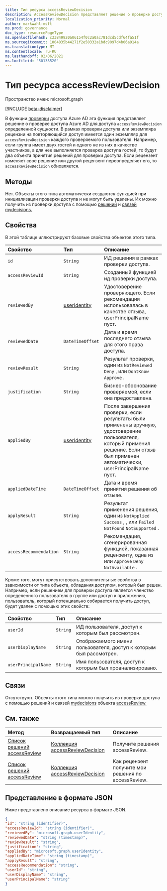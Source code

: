 ```yaml
---
title: Тип ресурса accessReviewDecision
description: AccessReviewDecision представляет решение о проверке доступа Azure AD для доступа определенной сущности.
localization_priority: Normal
author: markwahl-msft
ms.prod: governance
doc_type: resourcePageType
ms.openlocfilehash: c33849920a06154f0c2a0ac781dcd5cdf64fa51f
ms.sourcegitcommit: 1004835b44271f2e50332a1bdc9097d4b06a914a
ms.translationtype: MT
ms.contentlocale: ru-RU
ms.lasthandoff: 02/06/2021
ms.locfileid: "50133520"
---
```

# <a name="accessreviewdecision-resource-type"></a>Тип ресурса accessReviewDecision

Пространство имен: microsoft.graph

[!INCLUDE [beta-disclaimer](../../includes/beta-disclaimer.md)]

В функции [проверки](accessreviews-root.md) доступа Azure AD эта функция представляет решение о проверке доступа Azure AD для доступа `accessReviewDecision` определенной сущности.  В рамках проверки доступа или экземпляра рецензии на повторяющийся доступ имеется один экземпляр для `accessReviewDecision` каждого проверяемого пользователя.  Например, если группа имеет двух гостей и одного не из них в качестве участников, а для нее выполняется проверка доступа гостей, то будут два объекта принятия решений для проверки доступа.  Если рецензент изменяет свое решение или другой рецензент переопределяет его, то `accessReviewDecision` обновляется.


## <a name="methods"></a>Методы

Нет.  Объекты этого типа автоматически создаются функцией при инициализации проверки доступа и не могут быть удалены.  Их можно получить из проверки доступа с помощью [решений](../api/accessreview-listdecisions.md) и [связей mydecisions.](../api/accessreview-listmydecisions.md)

## <a name="properties"></a>Свойства

В этой таблице иллюстрируют базовые свойства объектов этого типа. 

| Свойство                        | Тип                         | Описание                                                                                            |
| :------------------------------ | :-----------------------     | :----------------------------------------------------------------------------------------------------- |
| `id`                            |`String`                      | ИД решения в рамках проверки доступа.                                                                                     |
| `accessReviewId`                |`String`                      | Созданный функцией ид проверки доступа.                                                                                       |
| `reviewedBy`                    |[userIdentity](useridentity.md)| Удостоверение проверяющего. Если рекомендация использовалась в качестве отзыва, userPrincipalName пуст.                                                                                      |
| `reviewedDate`                  |`DateTimeOffset`              | Дата и время последнего отзыва для этого права доступа.                                                                         |
| `reviewResult`                  |`String`                      | Результат проверки, один из `NotReviewed` `Deny` , или `DontKnow` `Approve` .                                                                                    |
| `justification`                 |`String`                      | Бизнес-обоснование проверяемой, если она предоставлена.                                                                         |
| `appliedBy`                     |[userIdentity](useridentity.md)| После завершения проверки, если результаты были применены вручную, удостоверение пользователя, который применил решение. Если отзыв был применен автоматически, userPrincipalName пуст.                                                          |
| `appliedDateTime`               |`DateTimeOffset`              | Дата и время принятия решения об отзыве.                                                          |
| `applyResult`                   |`String`                      | Результат применения решения, один из `NotApplied` `Success` , , или `Failed` `NotFound` `NotSupported` .                      |
| `accessRecommendation`          |`String`                      | Рекомендация, сгенерированная функцией, показанная рецензенту, одна из или `Approve` `Deny` `NotAvailable` . |


Кроме того, могут присутствовать дополнительные свойства в зависимости от типа объекта, обладания доступом, который был решен.  Например, если решением для проверки доступа является членство определенного пользователя в группе или доступ к приложению, пользователь, который потенциально собирается получить доступ, будет удален с помощью этих свойств:

| Свойство                        | Тип                         | Описание                                                                                            |
| :------------------------------ | :-----------------------     | :----------------------------------------------------------------------------------------------------- |
| `userId`                            |`String`                      | ИД пользователя, доступ к которым был рассмотрен.                                                                                    |
| `userDisplayName`                            |`String`                      | Отображаемого имени пользователя, доступ к которым был рассмотрен.                                                                                     |
| `userPrincipalName`                            |`String`                      | Имя пользователя, доступ к которым был проанализировано.                                                                                     |



## <a name="relationships"></a>Связи

Отсутствуют.  Объекты этого типа можно получить из проверки доступа с помощью решений и связей [mydecisions](../api/accessreview-listmydecisions.md) объекта [accessReview.](accessreview.md) [](../api/accessreview-listdecisions.md)

## <a name="see-also"></a>См. также

| Метод           | Возвращаемый тип    |Описание|
|:---------------|:--------|:----------|
|[Список решений accessReview](../api/accessreview-listdecisions.md) |      [Коллекция accessReviewDecision](accessreviewdecision.md)| Получите решения accessReview.|
|[Список решений accessReview](../api/accessreview-listmydecisions.md) |     [Коллекция accessReviewDecision](accessreviewdecision.md)| Как рецензент получите мои решения по accessReview.|

## <a name="json-representation"></a>Представление в формате JSON

Ниже представлено описание ресурса в формате JSON.

<!-- {
  "blockType": "resource",
  "optionalProperties": [

  ],
  "@odata.type": "microsoft.graph.accessReviewDecision"
}-->

```json
{
"id": "string (identifier)",
"accessReviewId": "string (identifier)",
"reviewedBy": "microsoft.graph.userIdentity",
"reviewedDate": "string (timestamp)",
"reviewResult": "string",
"justification": "string",
"appliedBy": "microsoft.graph.userIdentity",
"appliedDateTime": "string (timestamp)",
"applyResult": "string",
"accessRecommendation": "string",
"userId": "string",
"userDisplayName": "string",
"userPrincipalName": "string"
}

```

<!--
{
  "type": "#page.annotation",
  "description": "accessReviewDecision resource",
  "keywords": "",
  "section": "documentation",
  "tocPath": "",
  "suppressions": []
}
-->


